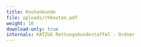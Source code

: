 ```yaml
---
title: Knotenkunde
file: uploads/rhknoten.pdf
weight: 16
download-only: true
internals: KATZUG Rettungshundestaffel - Ordner
---
```

